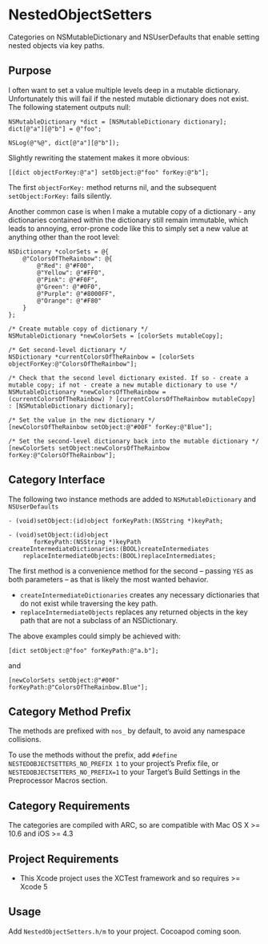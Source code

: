 NestedObjectSetters
===================

Categories on NSMutableDictionary and NSUserDefaults that enable setting nested objects via key paths.

## Purpose

I often want to set a value multiple levels deep in a mutable dictionary. Unfortunately this will fail if the nested mutable dictionary does not exist. The following statement outputs null:

```objc
NSMutableDictionary *dict = [NSMutableDictionary dictionary];
dict[@"a"][@"b"] = @"foo";

NSLog(@"%@", dict[@"a"][@"b"]);
```

Slightly rewriting the statement makes it more obvious:

```objc
[[dict objectForKey:@"a"] setObject:@"foo" forKey:@"b"];
```

The first `objectForKey:` method returns nil, and the subsequent `setObject:ForKey:` fails silently.

Another common case is when I make a mutable copy of a dictionary - any dictionaries contained within the dictionary still remain immutable, which leads to annoying, error-prone code like this to simply set a new value at anything other than the root level:

```objc
NSDictionary *colorSets = @{
	@"ColorsOfTheRainbow": @{
		@"Red": @"#F00",
		@"Yellow": @"#FF0",
		@"Pink": @"#F0F",
		@"Green": @"#0F0",
		@"Purple": @"#8000FF",
		@"Orange": @"#F80"
	}
};

/* Create mutable copy of dictionary */
NSMutableDictionary *newColorSets = [colorSets mutableCopy];

/* Get second-level dictionary */
NSDictionary *currentColorsOfTheRainbow = [colorSets objectForKey:@"ColorsOfTheRainbow"];

/* Check that the second level dictionary existed. If so - create a mutable copy; if not - create a new mutable dictionary to use */
NSMutableDictionary *newColorsOfTheRainbow = (currentColorsOfTheRainbow) ? [currentColorsOfTheRainbow mutableCopy] : [NSMutableDictionary dictionary];

/* Set the value in the new dictionary */
[newColorsOfTheRainbow setObject:@"#00F" forKey:@"Blue"];

/* Set the second-level dictionary back into the mutable dictionary */
[newColorSets setObject:newColorsOfTheRainbow forKey:@"ColorsOfTheRainbow"];

```

## Category Interface

The following two instance methods are added to `NSMutableDictionary` and `NSUserDefaults`

```objc
- (void)setObject:(id)object forKeyPath:(NSString *)keyPath;

- (void)setObject:(id)object
       forKeyPath:(NSString *)keyPath
createIntermediateDictionaries:(BOOL)createIntermediates
    replaceIntermediateObjects:(BOOL)replaceIntermediates;
```

The first method is a convenience method for the second – passing `YES` as both parameters – as that is likely the most wanted behavior.

* `createIntermediateDictionaries` creates any necessary dictionaries that do not exist while traversing the key path.
* `replaceIntermediateObjects` replaces any returned objects in the key path that are not a subclass of an NSDictionary.

The above examples could simply be achieved with:

```objc
[dict setObject:@"foo" forKeyPath:@"a.b"];
```
and

```objc
[newColorSets setObject:@"#00F" forKeyPath:@"ColorsOfTheRainbow.Blue"];
```

## Category Method Prefix

The methods are prefixed with `nos_` by default, to avoid any namespace collisions.

To use the methods without the prefix, add `#define NESTEDOBJECTSETTERS_NO_PREFIX 1` to your project’s Prefix file, or `NESTEDOBJECTSETTERS_NO_PREFIX=1` to your Target’s Build Settings in the Preprocessor Macros section.

## Category Requirements

The categories are compiled with ARC, so are compatible with Mac OS X >= 10.6 and iOS >= 4.3

## Project Requirements

* This Xcode project uses the XCTest framework and so requires >= Xcode 5

## Usage

Add `NestedObjectSetters.h/m` to your project. Cocoapod coming soon.
